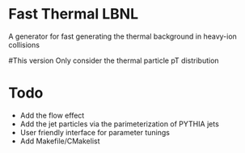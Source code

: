 # Fast Thermal LBNL

A generator for fast generating the thermal background in heavy-ion collisions

#This version
Only consider the thermal particle pT distribution

# Todo
- Add the flow effect
- Add the jet particles via the parimeterization of PYTHIA jets
- User friendly interface for parameter tunings
- Add Makefile/CMakelist
